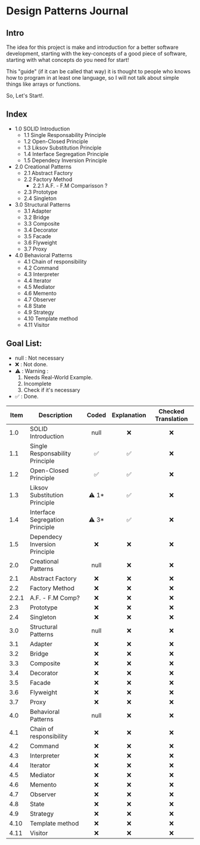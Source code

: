 # Design Patterns Journal

## Intro

The idea for this project is make and introduction for a better software development, starting with the key-concepts of a good piece of software, starting with what concepts do you need for start!

This "guide" (if it can be called that way) it is thought to people who knows how to program in at least one language, so I will not talk about simple things like arrays or functions.

So, Let's Start!.

## Index

- 1.0 SOLID Introduction
  - 1.1 Single Responsability Principle
  - 1.2 Open-Closed Principle
  - 1.3 Liksov Substitution Principle
  - 1.4 Interface Segregation Principle
  - 1.5 Dependecy Inversion Principle
- 2.0 Creational Patterns
  - 2.1 Abstract Factory
  - 2.2 Factory Method
    - 2.2.1 A.F. - F.M Comparisson ?
  - 2.3 Prototype
  - 2.4 Singleton
- 3.0 Structural Patterns
    - 3.1 Adapter
    - 3.2 Bridge
    - 3.3 Composite
    - 3.4 Decorator
    - 3.5 Facade
    - 3.6 Flyweight
    - 3.7 Proxy
- 4.0 Behavioral Patterns
    - 4.1 Chain of responsibility
    - 4.2 Command
    - 4.3 Interpreter
    - 4.4 Iterator
    - 4.5 Mediator
    - 4.6 Memento
    - 4.7 Observer
    - 4.8 State
    - 4.9 Strategy
    - 4.10 Template method
    - 4.11 Visitor

## Goal List:

- null : Not necessary
- ❌ : Not done.
- ⚠️ : Warning :
  1. Needs Real-World Example.
  1. Incomplete
  1. Check if it's necessary
- ✅ : Done.

| Item  | Description                     | Coded | Explanation | Checked Translation |
| ----- | ------------------------------- | :---: | :---------: | :-----------------: |
| 1.0   | SOLID Introduction              | null    | ❌           | ❌                   |
| 1.1   | Single Responsability Principle | ✅     | ✅           | ❌                   |
| 1.2   | Open-Closed Principle           | ✅     | ✅           | ❌                   |
| 1.3   | Liksov Substitution Principle   | ⚠️ 1*     | ✅          | ❌                   |
| 1.4   | Interface Segregation Principle | ⚠️ 3*     | ✅           | ❌                   |
| 1.5   | Dependecy Inversion Principle   | ❌     | ❌           | ❌                   |
| 2.0   | Creational Patterns             | null     | ❌           | ❌                   |
| 2.1   | Abstract Factory                | ❌     | ❌           | ❌                   |
| 2.2   | Factory Method                  | ❌     | ❌           | ❌                   |
| 2.2.1 | A.F. - F.M Comp?                | ❌     | ❌           | ❌                   |
| 2.3   | Prototype                       | ❌     | ❌           | ❌                   |
| 2.4   | Singleton                       | ❌     | ❌           | ❌                   |
| 3.0   | Structural Patterns             | null     | ❌           | ❌                   |
| 3.1   | Adapter                         | ❌     | ❌           | ❌                   |
| 3.2   | Bridge                          | ❌     | ❌           | ❌                   |
| 3.3   | Composite                       | ❌     | ❌           | ❌                   |
| 3.4   | Decorator                       | ❌     | ❌           | ❌                   |
| 3.5   | Facade                          | ❌     | ❌           | ❌                   |
| 3.6   | Flyweight                       | ❌     | ❌           | ❌                   |
| 3.7   | Proxy                           | ❌     | ❌           | ❌                   |
| 4.0   | Behavioral Patterns             | null   | ❌           | ❌                   |
| 4.1   | Chain of responsibility         | ❌     | ❌           | ❌                   |
| 4.2   | Command                         | ❌     | ❌           | ❌                   |
| 4.3   | Interpreter                     | ❌     | ❌           | ❌                   |
| 4.4   | Iterator                        | ❌     | ❌           | ❌                   |
| 4.5   | Mediator                        | ❌     | ❌           | ❌                   |
| 4.6   | Memento                         | ❌     | ❌           | ❌                   |
| 4.7   | Observer                        | ❌     | ❌           | ❌                   |
| 4.8   | State                           | ❌     | ❌           | ❌                   |
| 4.9   | Strategy                        | ❌     | ❌           | ❌                   |
| 4.10  | Template method                 | ❌     | ❌           | ❌                   |
| 4.11  | Visitor                         | ❌     | ❌           | ❌                   |

